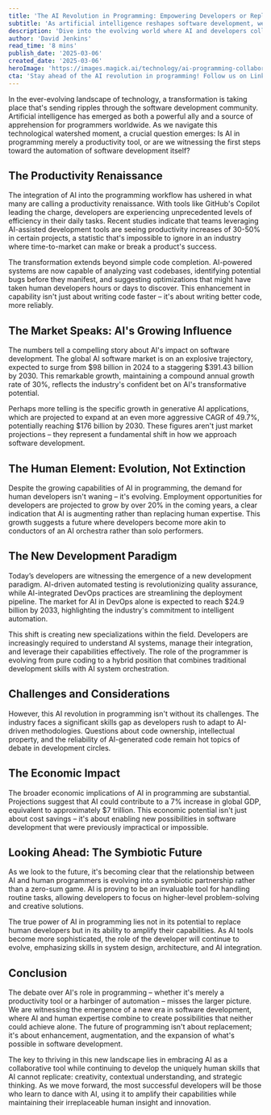 ```yaml
---
title: 'The AI Revolution in Programming: Empowering Developers or Replacing Them?'
subtitle: 'As artificial intelligence reshapes software development, we explore the delicate balance between enhanced productivity and the future of human programmers'
description: 'Dive into the evolving world where AI and developers collaborate to revolutionize software development. This exploration highlights the productivity increases, economic impact, and new paradigms that are redefining the industry.'
author: 'David Jenkins'
read_time: '8 mins'
publish_date: '2025-03-06'
created_date: '2025-03-06'
heroImage: 'https://images.magick.ai/technology/ai-programming-collaboration.jpg'
cta: 'Stay ahead of the AI revolution in programming! Follow us on LinkedIn for daily insights into how artificial intelligence is reshaping the future of software development.'
---
```


In the ever-evolving landscape of technology, a transformation is taking place that's sending ripples through the software development community. Artificial intelligence has emerged as both a powerful ally and a source of apprehension for programmers worldwide. As we navigate this technological watershed moment, a crucial question emerges: Is AI in programming merely a productivity tool, or are we witnessing the first steps toward the automation of software development itself?

## The Productivity Renaissance

The integration of AI into the programming workflow has ushered in what many are calling a productivity renaissance. With tools like GitHub's Copilot leading the charge, developers are experiencing unprecedented levels of efficiency in their daily tasks. Recent studies indicate that teams leveraging AI-assisted development tools are seeing productivity increases of 30-50% in certain projects, a statistic that's impossible to ignore in an industry where time-to-market can make or break a product's success.

The transformation extends beyond simple code completion. AI-powered systems are now capable of analyzing vast codebases, identifying potential bugs before they manifest, and suggesting optimizations that might have taken human developers hours or days to discover. This enhancement in capability isn't just about writing code faster – it's about writing better code, more reliably.

## The Market Speaks: AI's Growing Influence

The numbers tell a compelling story about AI's impact on software development. The global AI software market is on an explosive trajectory, expected to surge from $98 billion in 2024 to a staggering $391.43 billion by 2030. This remarkable growth, maintaining a compound annual growth rate of 30%, reflects the industry's confident bet on AI's transformative potential.

Perhaps more telling is the specific growth in generative AI applications, which are projected to expand at an even more aggressive CAGR of 49.7%, potentially reaching $176 billion by 2030. These figures aren't just market projections – they represent a fundamental shift in how we approach software development.

## The Human Element: Evolution, Not Extinction

Despite the growing capabilities of AI in programming, the demand for human developers isn't waning – it's evolving. Employment opportunities for developers are projected to grow by over 20% in the coming years, a clear indication that AI is augmenting rather than replacing human expertise. This growth suggests a future where developers become more akin to conductors of an AI orchestra rather than solo performers.

## The New Development Paradigm

Today’s developers are witnessing the emergence of a new development paradigm. AI-driven automated testing is revolutionizing quality assurance, while AI-integrated DevOps practices are streamlining the deployment pipeline. The market for AI in DevOps alone is expected to reach $24.9 billion by 2033, highlighting the industry's commitment to intelligent automation.

This shift is creating new specializations within the field. Developers are increasingly required to understand AI systems, manage their integration, and leverage their capabilities effectively. The role of the programmer is evolving from pure coding to a hybrid position that combines traditional development skills with AI system orchestration.

## Challenges and Considerations

However, this AI revolution in programming isn't without its challenges. The industry faces a significant skills gap as developers rush to adapt to AI-driven methodologies. Questions about code ownership, intellectual property, and the reliability of AI-generated code remain hot topics of debate in development circles.

## The Economic Impact

The broader economic implications of AI in programming are substantial. Projections suggest that AI could contribute to a 7% increase in global GDP, equivalent to approximately $7 trillion. This economic potential isn't just about cost savings – it's about enabling new possibilities in software development that were previously impractical or impossible.

## Looking Ahead: The Symbiotic Future

As we look to the future, it's becoming clear that the relationship between AI and human programmers is evolving into a symbiotic partnership rather than a zero-sum game. AI is proving to be an invaluable tool for handling routine tasks, allowing developers to focus on higher-level problem-solving and creative solutions.

The true power of AI in programming lies not in its potential to replace human developers but in its ability to amplify their capabilities. As AI tools become more sophisticated, the role of the developer will continue to evolve, emphasizing skills in system design, architecture, and AI integration.

## Conclusion

The debate over AI's role in programming – whether it's merely a productivity tool or a harbinger of automation – misses the larger picture. We are witnessing the emergence of a new era in software development, where AI and human expertise combine to create possibilities that neither could achieve alone. The future of programming isn't about replacement; it's about enhancement, augmentation, and the expansion of what's possible in software development.

The key to thriving in this new landscape lies in embracing AI as a collaborative tool while continuing to develop the uniquely human skills that AI cannot replicate: creativity, contextual understanding, and strategic thinking. As we move forward, the most successful developers will be those who learn to dance with AI, using it to amplify their capabilities while maintaining their irreplaceable human insight and innovation.